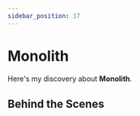 ```yaml
---
sidebar_position: 17
---
```


# Monolith 

Here's my discovery about **Monolith**.

## Behind the Scenes

